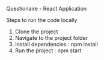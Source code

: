 Questionaire - React Application

Steps to run the code locally
1. Clone the project
2. Navigate to the project folder
3. Install dependencies : npm install
4. Run the project : npm start
